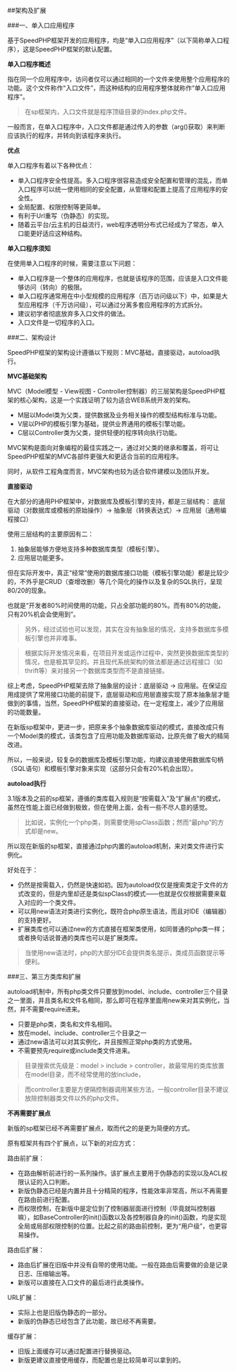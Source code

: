 ##架构及扩展

###一、单入口应用程序

基于SpeedPHP框架开发的应用程序，均是“单入口应用程序”（以下简称单入口程序），这是SpeedPHP框架的默认配置。

**单入口程序概述**

指在同一个应用程序中，访问者仅可以通过相同的一个文件来使用整个应用程序的功能。这个文件称作“入口文件”，而这种结构的应用程序整体就称作“单入口应用程序”。

> 在sp框架内，入口文件就是程序顶级目录的index.php文件。

一般而言，在单入口程序中，入口文件都是通过传入的参数（arg()获取）来判断应该执行的程序，并转向到该程序来执行。

**优点**

单入口程序有着以下各种优点：

- 单入口程序安全性提高。多入口程序很容易造成安全配置和管理的混乱，而单入口程序可以统一使用相同的安全配置，从管理和配置上提高了应用程序的安全性。
- 全局配置、权限控制等更简单。
- 有利于Url重写（伪静态）的实现。
- 随着云平台/云主机的日益流行，web程序透明分布式已经成为了常态，单入口能更好适应这种结构。

**单入口程序须知**

在使用单入口程序的时候，需要注意以下问题：

- 单入口程序是一个整体的应用程序，也就是该程序的范围，应该是入口文件能够访问（转向）的极限。
- 单入口程序通常用在中小型规模的应用程序（百万访问级以下）中，如果是大型应用程序（千万访问级），可以通过分离多套应用程序的方式拆分。
- 建议初学者彻底放弃多入口文件的做法。
- 入口文件是一切程序的入口。

###二、架构设计

SpeedPHP框架的架构设计遵循以下规则：MVC基础，直接驱动，autoload执行。

**MVC基础架构**

MVC（Model模型 - View视图 - Controller控制器）的三层架构是SpeedPHP框架的核心架构，这是一个实践证明了较为适合WEB系统开发的架构。

- M层以Model类为父类，提供数据及业务相关操作的模型结构标准与功能。
- V层以PHP的模板引擎为基础，提供业界通用的模板引擎功能。
- C层以Controller类为父类，提供轻便的程序转向执行功能。

MVC架构是面向对象编程的最佳实践之一，通过对父类的继承和覆盖，将可让SpeedPHP框架的MVC各部件更强大和更适合当前的应用程序。

同时，从软件工程角度而言，MVC架构也较为适合软件建模以及团队开发。

**直接驱动**

在大部分的通用PHP框架中，对数据库及模板引擎的支持，都是三层结构：
底层驱动（对数据库或模板的原始操作）-> 抽象层（转换表达式）-> 应用层（通用编程接口）

使用三层结构的主要原因有二：

1. 抽象层能够方便地支持多种数据库类型（模板引擎）。
2. 应用层功能更多。

但在实际开发中，真正“经常”使用的数据库接口功能（模板引擎功能）都是比较少的，不外乎是CRUD（查增改删）等几个简化的操作以及复杂的SQL执行，呈现80/20的现象。

也就是“开发者80%时间使用的功能，只占全部功能的80%。而有80%的功能，只有20%机会会使用到”。

> 另外，经过试验也可以发现，其实在没有抽象层的情况，支持多数据库多模板引擎也并非难事。

> 根据实际开发情况来看，在项目开发或运作过程中，突然更换数据库类型的情况，也是极其罕见的。并且现代系统架构的做法都是通过远程接口（如thrift等）来对接另一个数据库类型而不是直接链接。

综上考虑，SpeedPHP框架去除了抽象层的设计：底层驱动 -> 应用层。在保证应用成提供了常用接口功能的前提下，底层驱动和应用层直接实现了原本抽象层才能做到的事情，当然，SpeedPHP框架的直接驱动，在一定程度上，减少了应用层的功能数量。

在新版sp框架中，更进一步，把原来多个抽象数据库驱动的模式，直接改成只有一个Model类的模式，该类包含了应用功能及数据库驱动，比原先做了极大的精简改进。

所以，一般来说，较复杂的数据库及模板引擎功能，均建议直接使用数据库句柄（SQL语句）和模板引擎对象来实现（这部分只会有20%机会出现）。

**autoload执行**

3.1版本及之前的sp框架，遵循的类库载入规则是“按需载入”及“扩展点”的模式，虽然在性能上面已经做到极致，但在使用上面，会有一些不尽人意的感觉。

> 比如说，实例化一个php类，则需要使用spClass函数；然而“最php”的方式却是new。

所以现在新版的sp框架，直接通过php内置的autoload机制，来对类文件进行实例化。

好处在于：

- 仍然是按需载入，仍然是快速如初。因为autoload仅仅是搜索类定于文件的方式改变的，但是内里却还是类似spClass的模式——也就是仅仅根据需要来载入对应的一个类文件。
- 可以用new语法对类进行实例化，既符合php原生语法，而且对IDE（编辑器）的支持更好。
- 扩展类库也可以通过new的方式直接在框架类使用，如同普通的php类一样；或者换句话说普通的类库也可以是扩展类库。

> 当使用new语法时，php的大部分IDE会提供类名提示，类成员函数提示等便利。

###三、第三方类库和扩展

autoload机制中，所有php类文件只要放到model、include、controller三个目录之一里面，并且类名和文件名相同，那么即可在程序里面用new来对其实例化，当然，并不需要require进来。

- 只要是php类，类名和文件名相同。
- 放在model、include、controller三个目录之一
- 通过new语法可以对其实例化，并且按照正常php类的方式使用。
- 不需要预先require或include类文件进来。

> 目录搜索优先级是：model > include > controller，故最常用的类库放置在model目录，而不经常使用的放include，

> 而controller主要是方便隔控制器调用某些方法，一般controller目录不建议放除控制器类文件以外的php文件。

**不再需要扩展点**

新版的sp框架已经不再需要扩展点，取而代之的是更为简便的方式。

原有框架共有四个扩展点，以下新的对应方式：

路由前扩展： 

- 在路由解析前进行的一系列操作。该扩展点主要用于伪静态的实现以及ACL权限认证的入口判断。
- 新版伪静态已经是内置并且十分精简的程序，性能效率非常高，所以不再需要在路由前进行配置。
- 而权限控制，在新版中是定位到了控制器层面进行控制（毕竟就叫控制器嘛），如BaseController的init()函数以及各控制器自身的init()函数，均是实现全局或局部权限控制的位置。比起之前的路由前控制，更为“用户级”，也更容易操作。

路由后扩展：

- 路由后扩展在旧版中并没有自带的使用功能。一般在路由后需要做的会是记录日志、压缩输出等。
- 新版可以直接在入口文件的最后进行此类操作。

URL扩展：

- 实际上也是旧版伪静态的一部分。
- 新版的伪静态已经包含了此功能，故已经不再需要。

缓存扩展：

- 旧版上面缓存可以通过配置进行替换驱动。
- 新版更建议直接使用缓存，而配置也是比较简单可以拿到的。
